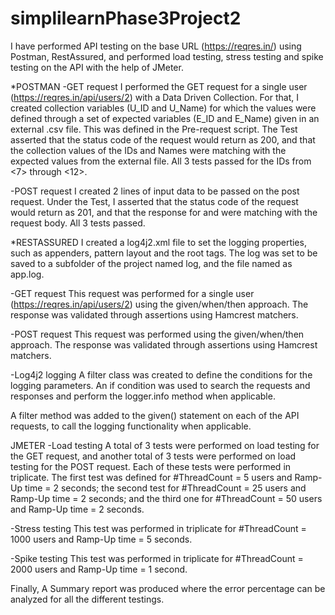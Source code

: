 # simplilearnPhase3Project2

I have performed API testing on the base URL (https://reqres.in/) using Postman, RestAssured, and performed load testing, stress testing and spike testing on the API with the help of JMeter.

*POSTMAN
-GET request
I performed the GET request for a single user (https://reqres.in/api/users/2) with a Data Driven Collection. For that, I created collection variables (U_ID and U_Name) for which the values were defined through a set of expected variables (E_ID and E_Name) given in an external .csv file. This was defined in the Pre-request script.
The Test asserted that the status code of the request would return as 200, and that the collection values of the IDs and Names were matching with the expected values from the external file. All 3 tests passed for the IDs from <7> through <12>.

-POST request
I created 2 lines of input data to be passed on the post request.
Under the Test, I asserted that the status code of the request would return as 201, and that the response for <name> and <job> were matching with the request body.
All 3 tests passed.


*RESTASSURED
I created a log4j2.xml file to set the logging properties, such as appenders, pattern layout and the root tags. The log was set to be saved to a subfolder of the project named log, and the file named as app.log.

-GET request
This request was performed for a single user (https://reqres.in/api/users/2) using the given/when/then approach. The response was validated through assertions using Hamcrest matchers.

-POST request
This request was performed using the given/when/then approach. The response was validated through assertions using Hamcrest matchers.

-Log4j2 logging
A filter class was created to define the conditions for the logging parameters. An if condition was used to search the requests and responses and perform the logger.info method when applicable.

A filter method was added to the given() statement on each of the API requests, to call the logging functionality when applicable.

JMETER
-Load testing
A total of 3 tests were performed on load testing for the GET request, and another total of 3 tests were performed on load testing for the POST request. Each of these tests were performed in triplicate.
The first test was defined for #ThreadCount = 5 users and Ramp-Up time = 2 seconds;  the second test for #ThreadCount = 25 users and Ramp-Up time = 2 seconds; and the third one for #ThreadCount = 50 users and Ramp-Up time = 2 seconds.

-Stress testing
This test was performed in triplicate for #ThreadCount = 1000 users and Ramp-Up time = 5 seconds.

-Spike testing
This test was performed in triplicate for #ThreadCount = 2000 users and Ramp-Up time = 1 second.

Finally, A Summary report was produced where the error percentage can be analyzed for all the different testings.
